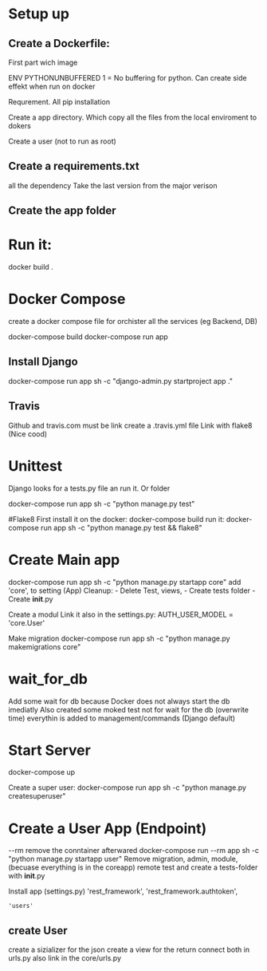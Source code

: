 # Setup up
## Create a Dockerfile:
First part wich image

ENV PYTHONUNBUFFERED 1
= No buffering for python. Can create side effekt when run on docker

Requrement. All pip installation

Create a app directory. Which copy all the files from the local enviroment to dokers

Create a user (not to run as root)

## Create a requirements.txt
all the dependency
Take the last version from the major verison

## Create the app folder

# Run it:
docker build .


# Docker Compose
create a docker compose file for orchister all the services (eg Backend, DB)

docker-compose build
docker-compose run app

## Install Django
docker-compose run app sh -c "django-admin.py startproject app ." 

## Travis
Github and travis.com must be link
create a .travis.yml file
Link with flake8 (Nice cood) 

# Unittest
Django looks for a tests.py file an run it. Or folder

docker-compose run app sh -c "python manage.py test"

#Flake8
First install it on the docker: docker-compose build
run it: docker-compose run app sh -c "python manage.py test && flake8" 
# Create Main app
docker-compose run app sh -c "python manage.py startapp core"
add     'core', to setting (App)
Cleanup: 
    - Delete Test, views, 
    - Create tests folder
    - Create __init__.py

Create a modul
Link it also in the settings.py: AUTH_USER_MODEL = 'core.User'

Make migration
docker-compose run app sh -c "python manage.py makemigrations core"

# wait_for_db
Add some wait for db because Docker does not always start the db imediatly
Also created some moked test not for wait for the db (overwrite time)
everythin is added to management/commands (Django default)

# Start Server
docker-compose up

Create a super user:
docker-compose run app sh -c "python manage.py createsuperuser"

# Create a User App (Endpoint)
--rm remove the conntainer afterwared
docker-compose run --rm app sh -c "python manage.py startapp user"
Remove migration, admin, module,  (becuase everything is in the coreapp)
remote test and create a tests-folder with __init__.py

Install app (settings.py)
    'rest_framework',
    'rest_framework.authtoken',

    'users'

## create User
create a sizializer for the json
create a view for the return
connect both in urls.py
also link in the core/urls.py




